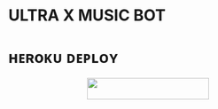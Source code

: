 # ULTRA X MUSIC BOT



# ʜᴇʀoᴋᴜ ᴅᴇᴘʟᴏʏ
<p align="center"><a href="https://github.com/OFFICIALHACKERERA/ULTRA-X-MUSIC-BOT"> <img src="https://img.shields.io/badge/Deploy%20To%20Heroku-grey?style=for-the-badge&logo=heroku" width="220" height="38.45"/></a></p>



